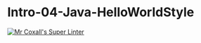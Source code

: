 # Intro-04-Java-HelloWorldStyle
[![Mr Coxall's Super Linter](https://github.com/ICS4U-Programming-AlexanderM/Intro-04-Java-HelloWorldStyle/workflows/Mr%20Coxall's%20Super%20Linter/badge.svg)](https://github.com/ICS4U-Programming-AlexanderM/Intro-04-Java-HelloWorldStyle/actions/)
